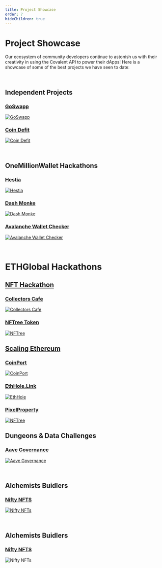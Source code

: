 ```yaml
---
title: Project Showcase
order: 7
hideChildren: true
---
```


# Project Showcase
Our ecosystem of community developers continue to astonish us with their creativity in using the Covalent API to power their dApps! Here is a showcase of some of the best projects we have seen to date:

&nbsp;
## Independent Projects

### [GoSwapp](/project-showcase/goswapp)
[![GoSwapp](./images/goswapp-banner.png)](/project-showcase/goswapp)

### [Coin Defit](/project-showcase/coindefit)
[![Coin Defit](./images/coindefit-banner.png)](/project-showcase/coindefit)

&nbsp;
## OneMillionWallet Hackathons

### [Hestia](/project-showcase/hestia)
[![Hestia](./images/hestia-banner.png)](/project-showcase/hestia)

### [Dash Monke](/project-showcase/dash-monke)
[![Dash Monke](./images/dashmonke-banner.png)](/project-showcase/dash-monke)

### [Avalanche Wallet Checker](/project-showcase/omw-awc)
[![Avalanche Wallet Checker](../images/project-showcase/omw-awc.png)](/project-showcase/omw-awc)

&nbsp;
# ETHGlobal Hackathons

## [NFT Hackathon](https://www.covalenthq.com/blog/nfthack-winners-announcement/)
### [Collectors Cafe](/project-showcase/collectors-cafe)
[![Collectors Cafe](./images/collectors-cafe-banner.png)](/project-showcase/collectors-cafe)

### [NFTree Token](/project-showcase/nftree)
[![NFTree](../images/project-showcase/nftree.png)](/project-showcase/nftree)

## [Scaling Ethereum](https://www.covalenthq.com/blog/scaling-ethereum-winners/) 
### [CoinPort](/project-showcase/coinport)
[![CoinPort](../images/project-showcase/coin-port.png)](/project-showcase/coin-port)

### [EthHole.Link](/project-showcase/ethhole)
[![EthHole](../images/project-showcase/eth-hole.png)](/project-showcase/eth-hole)

### [PixelProperty](/project-showcase/pixel-property)
[![NFTree](../images/project-showcase/pixel-property.png)](/project-showcase/pixel-property)
&nbsp;
## Dungeons & Data Challenges

### [Aave Governance](/project-showcase/aave-governance)
[![Aave Governance](./images/aave-governance-banner.png)](/project-showcase/aave-governance)

&nbsp;
## Alchemists Buidlers
### [Nifty NFTS](/project-showcase/nifty-nfts)
[![Nifty NFTs](../images/project-showcase/nifty-nfts.png)](/project-showcase/nifty-nfts)

&nbsp;
## Alchemists Buidlers
### [Nifty NFTS](/project-showcase/nifty-nfts)
![Nifty NFTs](../images/project-showcase/nifty-nfts.png)

